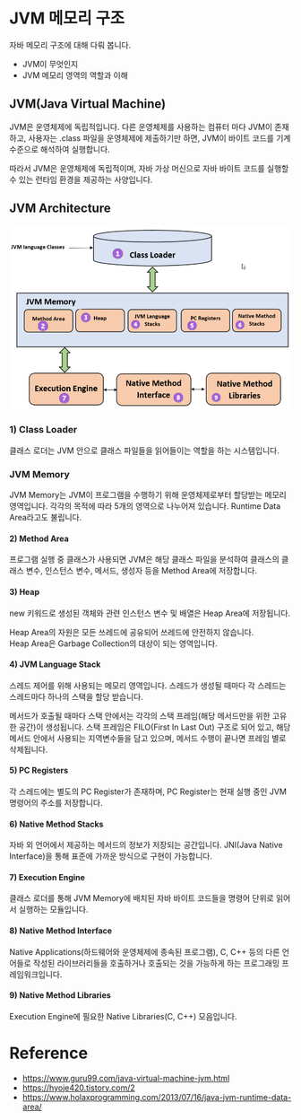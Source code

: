 # JVM 메모리 구조
자바 메모리 구조에 대해 다뤄 봅니다.

- JVM이 무엇인지
- JVM 메모리 영역의 역할과 이해

## JVM(Java Virtual Machine)
JVM은 운영체제에 독립적입니다. 다른 운영체제를 사용하는 컴퓨터 마다 JVM이 존재하고, 사용자는 .class 파일을 운영체제에 제출하기만 하면, JVM이 바이트 코드를 기계 수준으로 해석하여 실행합니다.

따라서 JVM은 운영체제에 독립적이며, 자바 가상 머신으로 자바 바이트 코드를 실행할 수 있는 런타임 환경을 제공하는 사양입니다.

## JVM Architecture
![jvmArchitecture.png](JVM_Architecture.png)

### 1) Class Loader
클래스 로더는 JVM 안으로 클래스 파일들을 읽어들이는 역할을 하는 시스템입니다.

### JVM Memory
JVM Memory는 JVM이 프로그램을 수행하기 위해 운영체제로부터 할당받는 메모리 영역입니다. 각각의 목적에 따라 5개의 영역으로 나누어져 있습니다.
Runtime Data Area라고도 불립니다.

#### 2) Method Area
프로그램 실행 중 클래스가 사용되면 JVM은 해당 클래스 파일을 분석하여 클래스의 클래스 변수, 인스턴스 변수, 메서드, 생성자 등을 Method Area에 저장합니다. 

#### 3) Heap
new 키워드로 생성된 객체와 관련 인스턴스 변수 및 배열은 Heap Area에 저장됩니다.

Heap Area의 자원은 모든 쓰레드에 공유되어 쓰레드에 안전하지 않습니다.  
Heap Area은 Garbage Collection의 대상이 되는 영역입니다.


#### 4) JVM Language Stack
스레드 제어를 위해 사용되는 메모리 영역입니다. 스레드가 생성될 때마다 각 스레드는 스레드마다 하나의 스택을 할당 받습니다.

메서드가 호출될 때마다 스택 안에서는 각각의 스택 프레임(해당 메서드만을 위한 고유한 공간)이 생성됩니다.
스택 프레임은 FILO(First In Last Out) 구조로 되어 있고, 해당 메서드 안에서 사용되는 지역변수들을 담고 있으며, 메서드 수행이 끝나면 프레임 별로 삭제됩니다. 


#### 5) PC Registers
각 스레드에는 별도의 PC Register가 존재하며, PC Register는 현재 실행 중인 JVM 명령어의 주소를 저장합니다. 

#### 6) Native Method Stacks
자바 외 언어에서 제공하는 메서드의 정보가 저장되는 공간입니다. JNI(Java Native Interface)을 통해 표준에 가까운 방식으로 구현이 가능합니다.

#### 7) Execution Engine
클래스 로더를 통해 JVM Memory에 배치된 자바 바이트 코드들을 명령어 단위로 읽어서 실행하는 모듈입니다.

#### 8) Native Method Interface
Native Applications(하드웨어와 운영체제에 종속된 프로그램), C, C++ 등의 다른 언어들로 작성된 라이브러리들을 호출하거나 호출되는 것을 가능하게 하는 프로그래밍 프레임워크입니다. 


#### 9) Native Method Libraries
Execution Engine에 필요한  Native Libraries(C, C++) 모음입니다.







# Reference
- https://www.guru99.com/java-virtual-machine-jvm.html
- https://hyoje420.tistory.com/2
- https://www.holaxprogramming.com/2013/07/16/java-jvm-runtime-data-area/